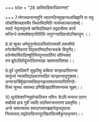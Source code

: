 +++
title = "28 आतिवाहिकाधिकरणम्"

+++
7.भोगस्थानान्यमूनि ज्वलनदिनमुखान्यध्वचिह्नानि वा स्युः  
लोकोक्तिच्छाययैव स्थितमिदमिति नासंभवात्कालशब्दे।  
स्पष्टे नेतृत्वपुंस्त्वे क्वचिदतिवहनं तद्वदन्यैश्च कार्यं  
सन्दिग्धे वाक्यशेषाद्गतिरिति जगुरग्न्यादिवाचोऽभिम़न्तॄन् ।।

8.यां श्रुत्वा धर्मसूनुर्न्यपतदभिपतेत्तामसौ तामसौघो  
वर्गस्त्रैवर्गिकाणां पितृसरणिघटीयन्त्रचक्रे विघूर्णेत्।  
वर्तन्येषार्चिरादिश्श्रुतिभिरपुनरावर्तिनां संविभक्ता  
तत्र ब्रूतेऽतिवोढॄंस्तदितरवदहः पक्षमासादिशब्दः।।

9.पूर्वं धूमादिमार्गे सुकृतिषु कथिता चन्द्रमःप्राप्तिरन्या  
सायुज्यं न्यासविद्याप्रकरणपठितं चान्द्रमन्यादृगुक्तम्।  
अन्यात्रार्चिर्मुखानामतिवहनकृतामष्टमस्याप्तिरिन्दो-  
रित्थं सुस्था व्यवस्था प्रणिहितहृदयैरेवमन्यच्च सूहम्।।

10.भूलोकेशाग्निपूर्वान्कतिचन भविनः केऽपि मन्यन्त एतान्  
शब्दैक्ये ह्यत्र गुर्वी भवति तदभिमन्त्रन्तराणां प्रक्लृप्तिः।  
अन्ये चामानवस्य स्वपदगतपरब्रह्मनेतृत्वदृष्ट्या  
नित्यत्वात् तद्वदेतान्निजगदुरखिलन्नित्यवैकुण्ठभृत्यान्।।